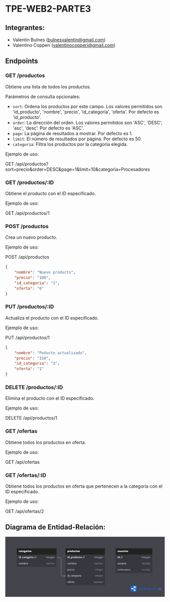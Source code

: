 # TPE-WEB2-PARTE3

## Integrantes:
 - Valentin Bulnes (bulnesvalentin@gmail.com)
 - Valentino Copperi (valentinocopperi@gmail.com)

## Endpoints

### GET /productos

Obtiene una lista de todos los productos.

Parámetros de consulta opcionales:
- `sort`: Ordena los productos por este campo. Los valores permitidos son 'id_producto', 'nombre', 'precio', 'id_categoria', 'oferta'. Por defecto es 'id_producto'.
- `order`: La dirección del orden. Los valores permitidos son 'ASC', 'DESC', 'asc', 'desc'. Por defecto es 'ASC'.
- `page`: La página de resultados a mostrar. Por defecto es 1.
- `limit`: El número de resultados por página. Por defecto es 50.
- `categoria`: Filtra los productos por la categoría elegida.

Ejemplo de uso:

GET /api/productos?sort=precio&order=DESC&page=1&limit=10&categoria=Procesadores


### GET /productos/:ID

Obtiene el producto con el ID especificado.

Ejemplo de uso:

GET /api/productos/1


### POST /productos

Crea un nuevo producto.

Ejemplo de uso:

POST /api/productos
```json
{
    "nombre": "Nuevo producto",
    "precio": "100",
    "id_categoria": "1",
    "oferta": "0"
}
```


### PUT /productos/:ID

Actualiza el producto con el ID especificado.

Ejemplo de uso:

PUT /api/productos/1
```json
{
    "nombre": "Poducto actualizado",
    "precio": "150",
    "id_categoria": "2",
    "oferta": "1"
}
```


### DELETE /productos/:ID

Elimina el producto con el ID especificado.

Ejemplo de uso:

DELETE /api/productos/1

### GET /ofertas

Obtiene todos los productos en oferta.

Ejemplo de uso:

GET /api/ofertas

### GET /ofertas/:ID

Obtiene todos los productos en oferta que pertenecen a la categoria con el ID especificado.

Ejemplo de uso:

GET /api/ofertas/2

## Diagrama de Entidad-Relación:
![Diagrama de Entidad Relacion](https://github.com/ValentinBulnes/TPE-WEB2-PARTE3/blob/main/Diagrama%20de%20Entidad%20Relacion.png)
